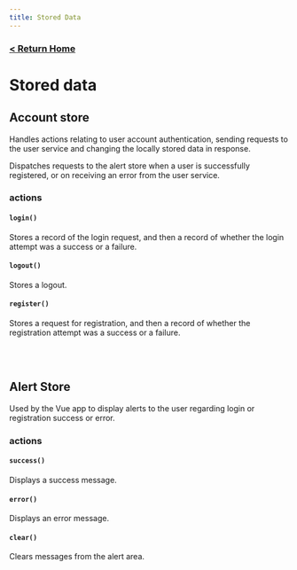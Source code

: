 ```yaml
---
title: Stored Data
---
```


### [ < Return Home ](./README.md)

# Stored data

## Account store

Handles actions relating to user account authentication, sending requests to the user service and changing the locally stored data in response.

Dispatches requests to the alert store when a user is successfully registered, or on receiving an error from the user service.

### actions

#### `login()`

Stores a record of the login request, and then a record of whether the login attempt was a success or a failure.

#### `logout()`

Stores a logout.

#### `register()`

Stores a request for registration, and then a record of whether the registration attempt was a success or a failure.

<br>
<br>

## Alert Store

Used by the Vue app to display alerts to the user regarding login or registration success or error.

### actions

#### `success()`

Displays a success message.

#### `error()`

Displays an error message.

#### `clear()`

Clears messages from the alert area.
